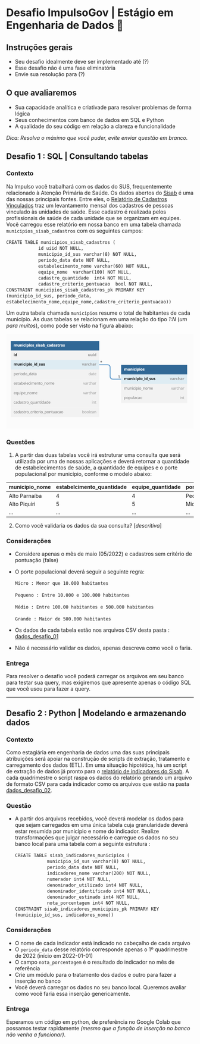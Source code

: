 # Desafio ImpulsoGov | Estágio em Engenharia de Dados :hammer:
## Instruções gerais
- Seu desafio idealmente deve ser implementado até (?)
- Esse desafio não é uma fase eliminatória
- Envie sua resolução para (?)

## O que avaliaremos
- Sua capacidade analítica e criativade para resolver problemas de forma lógica
- Seus conhecimentos com banco de dados em SQL e Python
- A qualidade do seu código em relação a clareza e funcionalidade

*Dica: Resolva o máximo que você puder, evite enviar questão em branco.*

## Desafio 1 :  SQL | Consultando tabelas

### Contexto

Na Impulso você trabalhará com os dados do SUS, frequentemente relacionado à Atenção Primária de Saúde. Os dados abertos do [Sisab](https://sisab.saude.gov.br/) é uma das nossas principais fontes. Entre eles, o [Relatório de Cadastros Vinculados](https://sisab.saude.gov.br/paginas/acessoRestrito/relatorio/federal/indicadores/indicadorCadastro.xhtml) traz um levantamento mensal dos cadastros de pessoas vinculado às unidades de saúde. Esse cadastro é realizada pelos profissionais de saúde de cada unidade que se organizam em equipes. Você carregou esse relatório em nossa banco em uma tabela chamada `municipios_sisab_cadastros` com os seguintes campos:

```
CREATE TABLE municipios_sisab_cadastros (
            id uiid NOT NULL,
            municipio_id_sus varchar(8) NOT NULL,
            periodo_data date NOT NULL,
            estabelecimento_nome varchar(60) NOT NULL,
            equipe_nome  varchar(100) NOT NULL,
            cadastro_quantidade  int4 NOT NULL,
            cadastro_criterio_pontuacao  bool NOT NULL,
CONSTRAINT municipios_sisab_cadastros_pk PRIMARY KEY (municipio_id_sus, periodo_data, estabelecimento_nome,equipe_nome,cadastro_criterio_pontuacao))
```

Um outra tabela chamada `municipios` resume o total de habitantes de cada município. As duas tabelas se relacionam em uma relação do tipo *1:N* (*um para muitos*), como pode ser visto na figura abaixo:

<picture>
  <source media="(prefers-color-scheme: dark)" srcset="/20220725_EstagioEngenhariaDeDados/imagens/1_N.png">
  <source media="(prefers-color-scheme: light)" srcset="/20220725_EstagioEngenhariaDeDados/imagens/1_N.png">
  <img alt="Shows an illustrated sun in light color mode and a moon with stars in dark color mode." src="/20220725_EstagioEngenhariaDeDados/imagens/1_N.png">
</picture>

### Questões
1. A partir das duas tabelas você irá estruturar uma consulta que será utilizada por uma de nossas aplicações e deverá retornar a quantidade de estabelecimentos de saúde, a quantidade de equipes e o porte populacional por município, conforme o modelo abaixo:

  | municipio_nome | estabelcimento_quantidade  | equipe_quantidade | porte_populacional | 
  | ------------------- | ------------------- | ------------------- | ------------------- |
  |  Alto Parnaíba |  4 |  4 |  Pequeno |
  |  Alto Piquiri |  5 |  5 |  Micro |
  |  ... |  ... |  ... |  ... |

2. Como você validaria os dados da sua consulta? [_descritiva_]

### Considerações

  - Considere apenas o mês de maio (05/2022) e cadastros sem critério de pontuação (false)
  - O porte populacional deverá seguir a seguinte regra:
      ```
      Micro : Menor que 10.000 habitantes
      
      Pequeno : Entre 10.000 e 100.000 habitantes
      
      Médio : Entre 100.00 habitantes e 500.000 habitantes
      
      Grande : Maior de 500.000 habitantes
      ```
    
   - Os dados de cada tabela estão nos arquivos CSV desta pasta : [dados_desafio_01](https://github.com/ImpulsoGov/desafios-processos-seletivos/tree/main/20220725_EstagioEngenhariaDeDados/dados_desafio_01)
   - Não é necessário validar os dados, apenas descreva como você o faria.
    

### Entrega

Para resolver o desafio você poderá carregar os arquivos em seu banco para testar sua query, mas exigiremos que apresente apenas o código SQL que você usou para fazer a query.

---

## Desafio 2 : Python | Modelando e armazenando dados

### Contexto

Como estagiária em engenharia de dados uma das suas principais atribuições será apoiar na construção de scripts de extração, tratamento e carregamento dos dados (ETL). Em uma situação hipotética, há um script de extração de dados já pronto para o [relatório de indicadores do Sisab](https://sisab.saude.gov.br/paginas/acessoRestrito/relatorio/federal/indicadores/indicadorPainel.xhtml). A cada quadrimestre o script raspa os dados do relatório gerando um arquivo de formato CSV para cada indicador como os arquivos que estão na pasta [dados_desafio_02](https://github.com/ImpulsoGov/desafios-processos-seletivos/tree/main/20220725_EstagioEngenhariaDeDados/dados_desafio_02).

### Questão

- A partir dos arquivos recebidos, você deverá modelar os dados para que sejam carregados em uma única tabela cuja granularidade deverá estar resumida por município e nome do indicador. Realize transformações que julgar necessário e carregue os dados no seu banco local para uma tabela com a seguinte estrutura :

  ```
  CREATE TABLE sisab_indicadores_municipios (
              municipio_id_sus varchar(8) NOT NULL,
              periodo_data date NOT NULL,
              indicadores_nome varchar(200) NOT NULL,
              numerador int4 NOT NULL,
              denominador_utilizado int4 NOT NULL,
              denominador_identificado int4 NOT NULL,
              denominador_estimado int4 NOT NULL,
              nota_porcentagem int4 NOT NULL,
  CONSTRAINT sisab_indicadores_municipios_pk PRIMARY KEY (municipio_id_sus, indicadores_nome))
  ```

### Considerações

  - O nome de cada indicador está indicado no cabeçalho de cada arquivo
  - O `periodo_data` desse relatório corresponde apenas o 1º quadrimestre de 2022 (início em 2022-01-01)
  - O campo `nota_porcentagem` é o resultado do indicador no mês de referência
  - Crie um módulo para o tratamento dos dados e outro para fazer a inserção no banco
  - Você deverá carregar os dados no seu banco local. Queremos avaliar como você faria essa inserção genericamente.

### Entrega

Esperamos um código em python, de preferência no Google Colab que possamos testar rapidamente _(mesmo que a função de inserção no banco não venha a funcionar)_.
